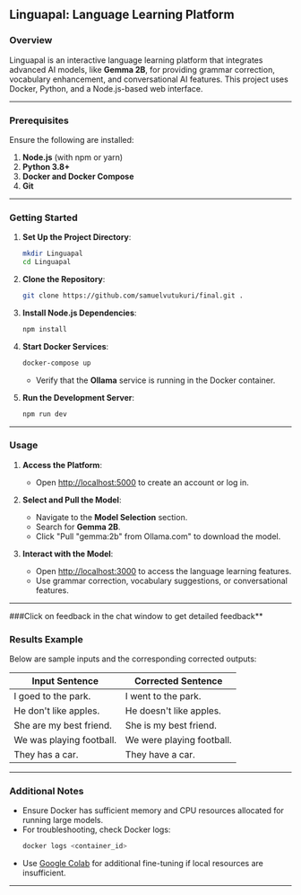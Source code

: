 ## Linguapal: Language Learning Platform

### **Overview**
Linguapal is an interactive language learning platform that integrates advanced AI models, like **Gemma 2B**, for providing grammar correction, vocabulary enhancement, and conversational AI features. This project uses Docker, Python, and a Node.js-based web interface.

---

### **Prerequisites**
Ensure the following are installed:

1. **Node.js** (with npm or yarn)
2. **Python 3.8+**
3. **Docker and Docker Compose**
4. **Git**

---

### **Getting Started**

1. **Set Up the Project Directory**:
   ```bash
   mkdir Linguapal
   cd Linguapal
   ```

2. **Clone the Repository**:
   ```bash
   git clone https://github.com/samuelvutukuri/final.git .
   ```

3. **Install Node.js Dependencies**:
   ```bash
   npm install
   ```

4. **Start Docker Services**:
   ```bash
   docker-compose up
   ```

   - Verify that the **Ollama** service is running in the Docker container.

5. **Run the Development Server**:
   ```bash
   npm run dev
   ```

---

### **Usage**

1. **Access the Platform**:
   - Open [http://localhost:5000](http://localhost:5000) to create an account or log in.

2. **Select and Pull the Model**:
   - Navigate to the **Model Selection** section.
   - Search for **Gemma 2B**.
   - Click "Pull \"gemma:2b\" from Ollama.com" to download the model.

3. **Interact with the Model**:
   - Open [http://localhost:3000](http://localhost:3000) to access the language learning features.
   - Use grammar correction, vocabulary suggestions, or conversational features.

---

###Click on feedback in the chat window to get detailed feedback**

### **Results Example**
Below are sample inputs and the corresponding corrected outputs:

| **Input Sentence**           | **Corrected Sentence**         |
|-------------------------------|---------------------------------|
| I goed to the park.           | I went to the park.            |
| He don't like apples.         | He doesn't like apples.        |
| She are my best friend.       | She is my best friend.         |
| We was playing football.      | We were playing football.      |
| They has a car.               | They have a car.               |

---

### **Additional Notes**
- Ensure Docker has sufficient memory and CPU resources allocated for running large models.
- For troubleshooting, check Docker logs:
  ```bash
  docker logs <container_id>
  ```
- Use [Google Colab](https://colab.research.google.com/) for additional fine-tuning if local resources are insufficient.

---
